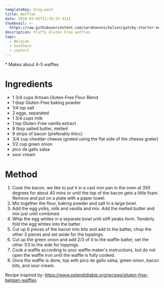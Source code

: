 ```yaml
---
templateKey: blog-post
title: Waffles
date: 2019-03-02T21:50:23.411Z
thumbnail: >-
  https://raw.githubusercontent.com/sarahannnicholson/gatsby-starter-netlify-cms/master/static/img/waffle.jpg
description: Fluffy Gluten Free waffles
tags:
  - Belgian
  - Southern
  - comfort
---
```

\* Makes about 4-5 waffles

# Ingredients

* 1 3/4 cups Artisan Gluten-Free Flour Blend
* 1 tbsp Gluten-Free baking powder
* 1/4 tsp salt
* 2 eggs, separated
* 1 3/4 cups milk
* 1 tsp Gluten-Free vanilla extract
* 8 tbsp salted butter, melted
* 9 strips of bacon (preferably thicc)
* 3/4 cup cheddar cheese (grated using the flat side of the cheese grater)
* 1/2 cup green onion
* pico de gallo salsa
* sour cream

# Method

1. Cook the bacon, we like to put it in a cast iron pan in the oven at 350 degrees for about 40 mins or until the top of the bacon gets a little foam. Remove and put on a plate with a paper towel. 
2. Mix together the flour, baking powder and salt in a large bowl.
3. Add the egg yolks, milk and vanilla and mix. Add the melted butter and mix just until combined.
4. Whip the egg whites in a separate bowl until stiff peaks form. Tenderly fold the egg whites into the batter.
5. Cut up 6 pieces of the bacon into bits and add to the batter, chop the other 3 pieces and set aside for the toppings. 
6. Cut up the green onion and add 2/3 of it to the waffle batter, set the other 1/3 to the side for toppings. 
7. Cook a waffle according to your waffle maker's instructions, but do not open the waffle iron until the waffle is fully cooked.
8. Once the waffle is done, top with pico de gallo salsa, green onion, bacon bits, and sour cream.

Recipe inspired by: <https://www.splendidtable.org/recipes/gluten-free-belgian-waffles>
